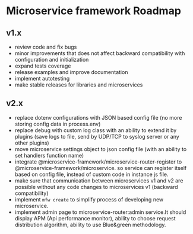 # Microservice framework Roadmap

## v1.x
  - review code and fix bugs
  - minor improvements that does not affect backward compatibility with configuration and initialization 
  - expand tests coverage
  - release examples and improve documentation
  - implement autotesting
  - make stable releases for libraries and microservices
  
## v2.x
  - replace dotenv configurations with   JSON based config file (no more storing config data in process.env)
  - replace debug with custom log class with an ability to extend it by plugins (save logs to file, send by UDP/TCP to syslog server or any other plugins)
  - move microservice settings object to json config file (with an ability to set handlers function name)
  - integrate @microservice-framework/microservice-router-register to @microservice-framework/microservice.
    so service can register itself based on config file, instead of custom code in instance js file.
  - make sure that communication between microservices v1 and v2 are possible without any code changes to microservices v1 (backward compatibility)
  - implement `mfw create` to simplify process of developing new microservice.
  - implement admin page to microservice-router:admin service.It should display APM (Api performance monitor), ability to choose request distribution algorithm, ability to use Blue&green methodology.
